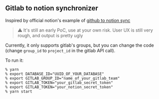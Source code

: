 ## Gitlab to notion synchronizer

Inspired by official notion's example of [github to notion sync](https://github.com/makenotion/notion-sdk-js/blob/main/examples/github-issue-sync/package.json)

> ⚠️ It's still an early PoC, use at your own risk.
> User UX is still very rough, and output is pretty ugly

Currently, it only supports gitlab's groups, but you can change the code (change `group_id` to `project_id` in the gitlab API call).

To run it:

```
% yarn
% export DATABASE_ID="UUID_OF_YOUR_DATABASE"
% export GITLAB_GROUP_ID="name_of_your_gitlab_team"
% export GITLAB_TOKEN="your_gitlab_secret_token"
% export GITLAB_TOKEN="your_notion_secret_token"
% yarn start
```

